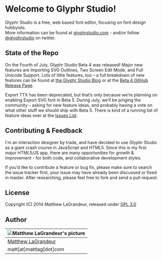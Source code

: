 # Welcome to Glyphr Studio!
Glyphr Studio is a free, web based font editor, focusing on font design hobbyists.  
More information can be found at [glyphrstudio.com](http://glyphrstudio.com) - and/or follow [@glyphrstudio](https://twitter.com/glyphrstudio) on twitter.

## State of the Repo
On the Fourth of July, Glyphr Studio Beta 4 was released!  Major new features are Importing SVG Outlines, Two Screen Edit Mode, and Full Unicode Support.  Lots of little features, too – a full breakdown of new features can be found at [the Glyphr Studio Blog](http://www.glyphrstudio.com/blog) or at the [Beta 4 GitHub Release Page](https://github.com/mattlag/Glyphr-Studio/releases/tag/v0.4.0).

Export TTX has been deprecated, but that’s only because we’re planning on enabling Export SVG font in Beta 5.  During July, we’ll be pinging the community – asking for new feature ideas, and probably having a vote on what other stuff we should ship with Beta 5.  There is kind of a running list of feature ideas over at the [Issues List]( https://github.com/mattlag/Glyphr-Studio/issues?labels=&page=1&state=open).


## Contributing & Feedback
I'm an interaction designer by trade, and have decided to use Glyphr Studio as a giant crash course in JavaScript and HTML5.  Since this is my first major HTML5/JS app, there are many opportunities for growth & improvement - for both code, and collaborative development styles.

If you’d like to contribute a feature or bug fix, please make sure to search the issue tracker first, your issue may have already been discussed or fixed in master.  After researching, please feel free to fork and send a pull request.

## License
Copyright (C) 2014 Matthew LaGrandeur, released under [GPL 3.0](https://github.com/mattlag/Glyphr-Studio/blob/master/LICENSE-gpl-3.0.txt)

## Author
| ![Matthew LaGrandeur's picture](https://1.gravatar.com/avatar/f6f7b963adc54db7e713d7bd5f4903ec?s=70) |
|---|
| [Matthew LaGrandeur](http://mattlag.com/) |
| matt[at]mattlag[dot]com |



